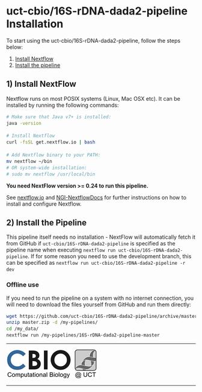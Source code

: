 # uct-cbio/16S-rDNA-dada2-pipeline Installation

To start using the uct-cbio/16S-rDNA-dada2-pipeline, follow the steps below:

1. [Install Nextflow](#install-nextflow)
2. [Install the pipeline](#install-the-pipeline)

## 1) Install NextFlow
Nextflow runs on most POSIX systems (Linux, Mac OSX etc). It can be installed by running the following commands:

```bash
# Make sure that Java v7+ is installed:
java -version

# Install Nextflow
curl -fsSL get.nextflow.io | bash

# Add Nextflow binary to your PATH:
mv nextflow ~/bin
# OR system-wide installation:
# sudo mv nextflow /usr/local/bin
```

**You need NextFlow version >= 0.24 to run this pipeline.**

See [nextflow.io](https://www.nextflow.io/) and [NGI-NextflowDocs](https://github.com/SciLifeLab/NGI-NextflowDocs) for further instructions on how to install and configure Nextflow.

## 2) Install the Pipeline
This pipeline itself needs no installation - NextFlow will automatically fetch it from GitHub if `uct-cbio/16S-rDNA-dada2-pipeline` is specified as the pipeline name when executing `nextflow run uct-cbio/16S-rDNA-dada2-pipeline`. If for some reason you need to use the development branch, this can be specified as `nextflow run uct-cbio/16S-rDNA-dada2-pipeline -r dev`

### Offline use

If you need to run the pipeline on a system with no internet connection, you will need to download the files yourself from GitHub and run them directly:

```bash
wget https://github.com/uct-cbio/16S-rDNA-dada2-pipeline/archive/master.zip
unzip master.zip -d /my-pipelines/
cd /my_data/
nextflow run /my-pipelines/16S-rDNA-dada2-pipeline-master
```

---

[![UCT Computational Biology](assets/cbio_logo.png)](http://www.cbio.uct.ac.za/)

---
